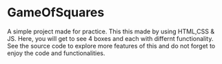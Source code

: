 # GameOfSquares
A simple project made for practice. This this made by using HTML,CSS &amp; JS. Here, you will get to see 4 boxes and each with differnt functionality. See the source code to explore more features of this and do not forget to enjoy the code and functionalities.
